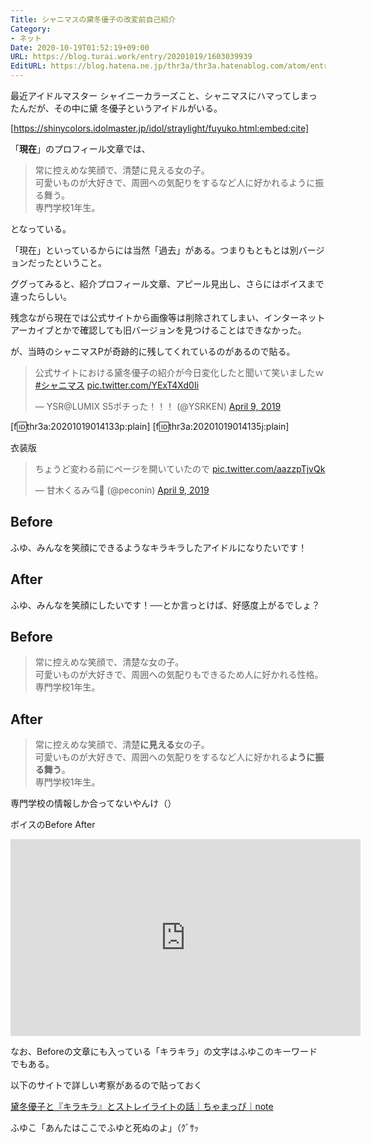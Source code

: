 ```yaml
---
Title: シャニマスの黛冬優子の改変前自己紹介
Category:
- ネット
Date: 2020-10-19T01:52:19+09:00
URL: https://blog.turai.work/entry/20201019/1603039939
EditURL: https://blog.hatena.ne.jp/thr3a/thr3a.hatenablog.com/atom/entry/26006613642404927
---
```


最近アイドルマスター シャイニーカラーズこと、シャニマスにハマってしまったんだが、その中に黛 冬優子というアイドルがいる。

[https://shinycolors.idolmaster.jp/idol/straylight/fuyuko.html:embed:cite]

「**現在**」のプロフィール文章では、

> 常に控えめな笑顔で、清楚に見える女の子。  
> 可愛いものが大好きで、周囲への気配りをするなど人に好かれるように振る舞う。  
> 専門学校1年生。

となっている。

「現在」といっているからには当然「過去」がある。つまりもともとは別バージョンだったということ。

ググってみると、紹介プロフィール文章、アピール見出し、さらにはボイスまで違ったらしい。

残念ながら現在では公式サイトから画像等は削除されてしまい、インターネットアーカイブとかで確認しても旧バージョンを見つけることはできなかった。

が、当時のシャニマスPが奇跡的に残してくれているのがあるので貼る。

<blockquote class="twitter-tweet"><p lang="ja" dir="ltr">公式サイトにおける黛冬優子の紹介が今日変化したと聞いて笑いましたｗ<a href="https://twitter.com/hashtag/%E3%82%B7%E3%83%A3%E3%83%8B%E3%83%9E%E3%82%B9?src=hash&amp;ref_src=twsrc%5Etfw">#シャニマス</a> <a href="https://t.co/YExT4Xd0Ii">pic.twitter.com/YExT4Xd0Ii</a></p>&mdash; Y​S​R​@​L​U​M​I​X​ ​S​5​ポ​チ​っ​た​！​！​！ (@YSRKEN) <a href="https://twitter.com/YSRKEN/status/1115583158114643968?ref_src=twsrc%5Etfw">April 9, 2019</a></blockquote> <script async src="https://platform.twitter.com/widgets.js" charset="utf-8"></script>

[f:id:thr3a:20201019014133p:plain]
[f:id:thr3a:20201019014135j:plain]

衣装版

<blockquote class="twitter-tweet"><p lang="ja" dir="ltr">ちょうど変わる前にページを開いていたので <a href="https://t.co/aazzpTjvQk">pic.twitter.com/aazzpTjvQk</a></p>&mdash; 甘木くるみ💘🔔 (@peconin) <a href="https://twitter.com/peconin/status/1115508613563346944?ref_src=twsrc%5Etfw">April 9, 2019</a></blockquote> <script async src="https://platform.twitter.com/widgets.js" charset="utf-8"></script>

## Before

ふゆ、みんなを笑顔にできるようなキラキラしたアイドルになりたいです！

## After

ふゆ、みんなを笑顔にしたいです！──とか言っとけば、好感度上がるでしょ？

## Before

> 常に控えめな笑顔で、清楚な女の子。  
> 可愛いものが大好きで、周囲への気配りもできるため人に好かれる性格。  
> 専門学校1年生。

## After

> 常に控えめな笑顔で、清楚**に見える**女の子。  
> 可愛いものが大好きで、周囲への気配りをするなど人に好かれる**ように振る舞う**。  
> 専門学校1年生。

専門学校の情報しか合ってないやんけ（）

ボイスのBefore After

<iframe width="560" height="315" src="https://www.youtube.com/embed/phGT0HeR89k" frameborder="0" allow="accelerometer; autoplay; clipboard-write; encrypted-media; gyroscope; picture-in-picture" allowfullscreen></iframe>

なお、Beforeの文章にも入っている「キラキラ」の文字はふゆこのキーワードでもある。

以下のサイトで詳しい考察があるので貼っておく

[黛冬優子と『キラキラ』とストレイライトの話｜ちゃまっぴ｜note](https://note.com/cmpink/n/n5f7d7acee2c2)

ふゆこ「あんたはここでふゆと死ぬのよ」（ｸﾞｻｯ
